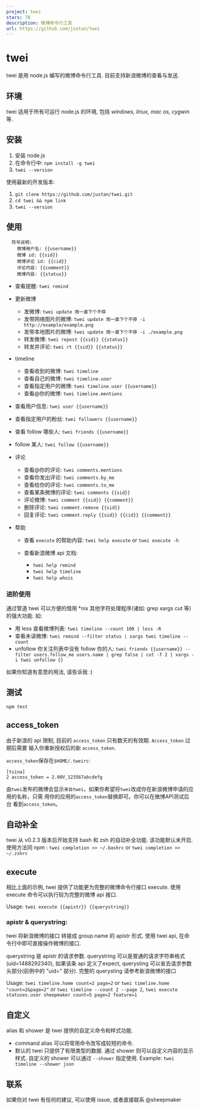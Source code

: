 ```yaml
---
project: twei
stars: 78
description: 微博命令行工具
url: https://github.com/justan/twei
---
```


twei
====

twei 是用 node.js 编写的微博命令行工具. 目前支持新浪微博的查看与发送.

环境
--

twei 适用于所有可运行 node.js 的环境, 包括 _windows, linux, mac os, cygwin_ 等.

安装
--

1.  安装 node.js
2.  在命令行中: `npm install -g twei`
3.  `twei --version`

使用最新的开发版本:

1.  `git clone https://github.com/justan/twei.git`
2.  `cd twei && npm link`
3.  `twei --version`

使用
--

```
  符号说明: 
    微博用户名: {{username}}
    微博 id: {{sid}}
    微博评论 id: {{cid}}
    评论内容: {{comment}}
    微博内容: {{status}}
```

-   查看提醒: `twei remind`
    
-   更新微博
    
    -   发微博: `twei update 雨一直下个不停`
    -   发带网络图片的微博: `twei update 雨一直下个不停 -i http://example/example.png`
    -   发带本地图片的微博: `twei update 雨一直下个不停 -i ./example.png`
    -   转发微博: `twei repost {{sid}} {{status}}`
    -   转发并评论: `twei rt {{sid}} {{status}}`
-   timeline
    
    -   查看收到的微博: `twei timeline`
    -   查看自己的微博: `twei timeline.user`
    -   查看指定用户的微博: `twei timeline.user {{username}}`
    -   查看@你的微博: `twei timeline.mentions`
-   查看用户信息: `twei user {{username}}`
    
-   查看指定用户的粉丝: `twei followers {{username}}`
    
-   查看 follow 哪些人: `twei friends {{username}}`
    
-   follow 某人: `twei follow {{username}}`
    
-   评论
    
    -   查看@你的评论: `twei comments.mentions`
    -   查看你发出评论: `twei comments.by_me`
    -   查看给你的评论: `twei comments.to_me`
    -   查看某条微博的评论: `twei comments {{sid}}`
    -   评论微博: `twei comment {{sid}} {{comment}}`
    -   删除评论: `twei comment.remove {{sid}}`
    -   回复评论: `twei comment.reply {{sid}} {{cid}} {{comment}}`
-   帮助
    
    -   查看 `execute` 的帮助内容: `twei help execute` or `twei execute -h`
        
    -   查看新浪微博 api 文档:
        
        -   `twei help remind`
        -   `twei help timeline`
        -   `twei help whois`

### 进阶使用

通过管道 twei 可以方便的借用 \*nix 其他字符处理程序(诸如: grep xargs cut 等)的强大功能. 如:

-   用 less 查看微博列表: `twei timeline --count 100 | less -R`
-   查看未读微博: `twei remind --filter status | xargs twei timeline --count`
-   unfollow 你关注列表中没有 follow 你的人: `twei friends {{username}} --filter users.follow_me users.name | grep false | cut -f 2 | xargs -i twei unfollow {}`

如果你知道有意思的用法, 请告诉我 :)

测试
--

`npm test`

access\_token
-------------

由于新浪的 api 限制, 目前的 `access_token` 只有数天的有效期. `Access_token` 过期后需要 输入你重新授权后的新 `access_token`.

`access_token`保存在`$HOME/.tweirc`:

```
[tsina]
2 access_token = 2.00V_123567abcdefg
```

由`twei`发布的微博会显示`来自twei`，如果你希望将`twei`改成你在新浪微博申请的应用的名称，只需 用你的应用的`access_token`替换即可。你可以在微博API测试后台 看到`access_token`。

自动补全
----

twei 从 v0.2.3 版本后开始支持 bash 和 zsh 的自动补全功能. 该功能默认未开启. 使用方法同 npm : `twei completion >> ~/.bashrc` or `twei completion >> ~/.zshrc`

execute
-------

相比上面的示例, twei 提供了功能更为完整的微博命令行接口 execute. 使用 execute 命令可以执行较为完整的微博 api 接口.

Usage: `twei execute {{apistr}} {{querystring}}`

### apistr & querystring:

twei 将新浪微博的接口 转接成 group.name 的 apistr 形式. 使用 twei api, 在命令行中即可直接操作微博的接口.

querystring 是 apistr 的请求参数. querystring 可以是普通的请求字符串格式(uid=1488292340), 如果该条 api 定义了expect, querysting 可以省去请求参数头部分(前例中的 "uid=" 部分). 完整的 querysting 请参考新浪微博的接口

Usage: `twei timeline.home count=2 page=2` or `twei timeline.home "count=2&page=2"` or `twei timeline --count 2 --page 2`, `twei execute statuses.user sheepmaker count=5 page=2 feature=1`

自定义
---

alias 和 shower 是 twei 提供的自定义命令和样式功能.

-   command alias 可以将常用命令改写成较短的命令.
-   默认的 twei 只提供了有限类型的数据. 通过 shower 则可以自定义内容的显示样式. 自定义的 shower 可以通过 `--shower` 指定使用. Example: `twei timeline --shower json`

联系
--

如果你对 twei 有任何的建议, 可以使用 issue, 或者直接联系 @sheepmaker
